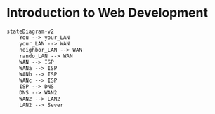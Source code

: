 # Introduction to Web Development

```mermaid
stateDiagram-v2
    You --> your_LAN
    your_LAN --> WAN
    neighbor_LAN --> WAN
    rando_LAN --> WAN
    WAN --> ISP
    WANa --> ISP
    WANb --> ISP
    WANc --> ISP
    ISP --> DNS
    DNS --> WAN2
    WAN2 --> LAN2
    LAN2 --> Sever
```

